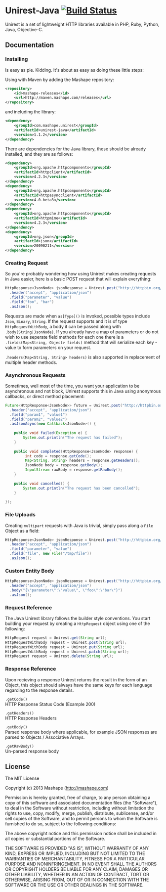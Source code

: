 Unirest-Java [![Build Status](https://api.travis-ci.org/Mashape/unirest-java.png)](https://travis-ci.org/Mashape/unirest-java)
============================================

Unirest is a set of lightweight HTTP libraries available in PHP, Ruby, Python, Java, Objective-C.

Documentation
-------------------

### Installing
Is easy as pie. Kidding. It's about as easy as doing these little steps:

Using with Maven by adding the Mashape repository:

```xml
<repository>
    <id>mashape-releases</id>
    <url>http://maven.mashape.com/releases</url>
</repository>
```

and including the library:

```xml
<dependency>
    <groupId>com.mashape.unirest</groupId>
    <artifactId>unirest-java</artifactId>
    <version>1.1.2</version>
</dependency>
```

There are dependencies for the Java library, these should be already installed, and they are as follows:

```xml
<dependency>
    <groupId>org.apache.httpcomponents</groupId>
    <artifactId>httpclient</artifactId>
    <version>4.2.3</version>
</dependency>
<dependency>
	<groupId>org.apache.httpcomponents</groupId>
	<artifactId>httpasyncclient</artifactId>
	<version>4.0-beta3</version>
</dependency>
<dependency>
    <groupId>org.apache.httpcomponents</groupId>
    <artifactId>httpmime</artifactId>
    <version>4.2.3</version>
</dependency>
<dependency>
    <groupId>org.json</groupId>
    <artifactId>json</artifactId>
    <version>20090211</version>
</dependency>
```



### Creating Request
So you're probably wondering how using Unirest makes creating requests in Java easier, here is a basic POST request that will explain everything:

```java
HttpResponse<JsonNode> jsonResponse = Unirest.post("http://httpbin.org/post")
  .header("accept", "application/json")
  .field("parameter", "value")
  .field("foo", "bar")
  .asJson();
```

Requests are made when `as[Type]()` is invoked, possible types include `Json`, `Binary`, `String`. If the request supports and it is of type `HttpRequestWithBody`, a body it can be passed along with `.body(String|JsonNode)`. If you already have a map of parameters or do not wish to use seperate field methods for each one there is a `.fields(Map<String, Object> fields)` method that will serialize each key - value to form parameters on your request.

`.headers(Map<String, String> headers)` is also supported in replacement of multiple header methods.

### Asynchronous Requests
Sometimes, well most of the time, you want your application to be asynchronous and not block, Unirest supports this in Java using anonymous callbacks, or direct method placement:

```java
Future<HttpResponse<JsonNode>> future = Unirest.post("http://httpbin.org/post")
  .header("accept", "application/json")
  .field("param1", "value1")
  .field("param2", "value2")
  .asJsonAsync(new Callback<JsonNode>() {
	  
	public void failed(Exception e) {
		System.out.println("The request has failed");
	}
	
	public void completed(HttpResponse<JsonNode> response) {
		 int code = response.getCode();
	     Map<String, String> headers = response.getHeaders();
	     JsonNode body = response.getBody();
	     InputStream rawBody = response.getRawBody();
	}
	
	public void cancelled() {
		System.out.println("The request has been cancelled");
	}
	
});
```

### File Uploads
Creating `multipart` requests with Java is trivial, simply pass along a `File` Object as a field:

```java
HttpResponse<JsonNode> jsonResponse = Unirest.post("http://httpbin.org/post")
  .header("accept", "application/json")
  .field("parameter", "value")
  .field("file", new File("/tmp/file"))
  .asJson();
```

### Custom Entity Body

```java
HttpResponse<JsonNode> jsonResponse = Unirest.post("http://httpbin.org/post")
  .header("accept", "application/json")
  .body("{\"parameter\":\"value\", \"foo\":\"bar\"}")
  .asJson();
```

### Request Reference

The Java Unirest library follows the builder style conventions. You start building your request by creating a `HttpRequest` object using one of the following:

```java
HttpRequest request = Unirest.get(String url);
HttpRequestWithBody request = Unirest.post(String url);
HttpRequestWithBody request = Unirest.put(String url);
HttpRequestWithBody request = Unirest.patch(String url);
HttpRequest request = Unirest.delete(String url);
```

### Response Reference

Upon recieving a response Unirest returns the result in the form of an Object, this object should always have the same keys for each language regarding to the response details.

`.getCode()`  
HTTP Response Status Code (Example 200)

`.getHeaders()`  
HTTP Response Headers

`.getBody()`  
Parsed response body where applicable, for example JSON responses are parsed to Objects / Associative Arrays.

`.getRawBody()`  
Un-parsed response body



License
---------------

The MIT License

Copyright (c) 2013 Mashape (http://mashape.com)

Permission is hereby granted, free of charge, to any person obtaining
a copy of this software and associated documentation files (the
"Software"), to deal in the Software without restriction, including
without limitation the rights to use, copy, modify, merge, publish,
distribute, sublicense, and/or sell copies of the Software, and to
permit persons to whom the Software is furnished to do so, subject to
the following conditions:

The above copyright notice and this permission notice shall be
included in all copies or substantial portions of the Software.

THE SOFTWARE IS PROVIDED "AS IS", WITHOUT WARRANTY OF ANY KIND,
EXPRESS OR IMPLIED, INCLUDING BUT NOT LIMITED TO THE WARRANTIES OF
MERCHANTABILITY, FITNESS FOR A PARTICULAR PURPOSE AND
NONINFRINGEMENT. IN NO EVENT SHALL THE AUTHORS OR COPYRIGHT HOLDERS BE
LIABLE FOR ANY CLAIM, DAMAGES OR OTHER LIABILITY, WHETHER IN AN ACTION
OF CONTRACT, TORT OR OTHERWISE, ARISING FROM, OUT OF OR IN CONNECTION
WITH THE SOFTWARE OR THE USE OR OTHER DEALINGS IN THE SOFTWARE.
